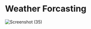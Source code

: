 # Weather Forcasting 
![Screenshot (35)](https://github.com/preetisingh705/Weather-Forecasting/assets/126236964/ae20c481-0c31-478a-b5df-74355f5cadea)



